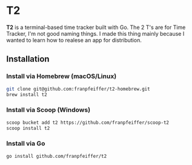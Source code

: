 # T2

**T2** is a terminal-based time tracker built with Go.
The 2 T's are for Time Tracker, I'm not good naming things.
I made this thing mainly because I wanted to learn how to 
realese an app for distribution.


## Installation

### Install via Homebrew (macOS/Linux)
```bash
git clone git@github.com:franpfeiffer/t2-homebrew.git
brew install t2
```

### Install via Scoop (Windows)
```bash
scoop bucket add t2 https://github.com/franpfeiffer/scoop-t2
scoop install t2
```

### Install via Go
```bash
go install github.com/franpfeiffer/t2
```
